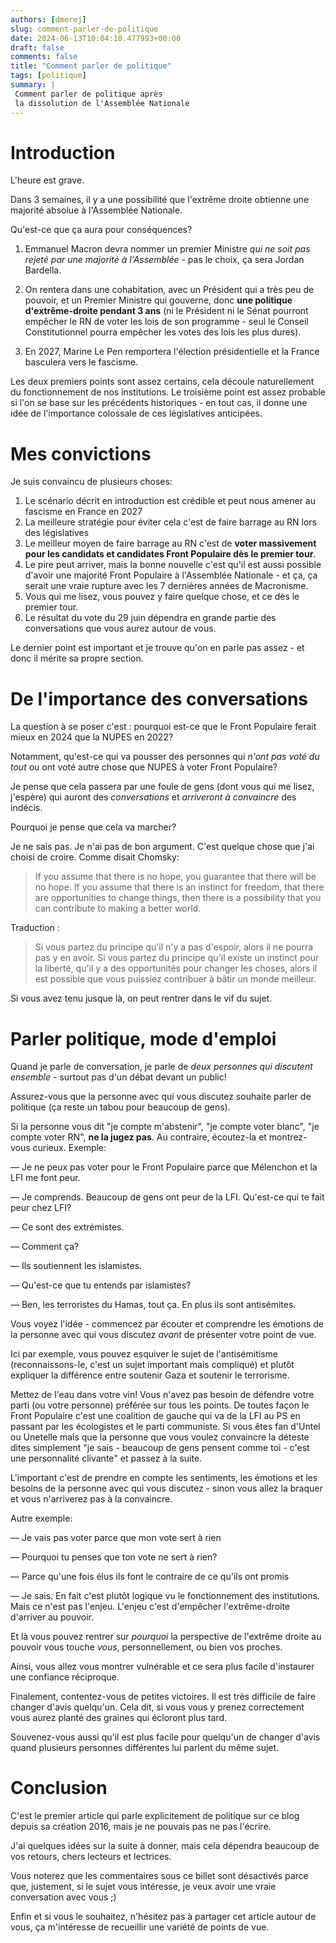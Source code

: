 ```yaml
---
authors: [dmerej]
slug: comment-parler-de-politique
date: 2024-06-13T10:04:10.477993+00:00
draft: false
comments: false
title: "Comment parler de politique"
tags: [politique]
summary: |
 Comment parler de politique après
 la dissolution de l'Assemblée Nationale
---
```


# Introduction

L'heure est grave.

Dans 3 semaines, il y a une possibilité que l'extrême droite obtienne une majorité absolue à l'Assemblée Nationale.

Qu'est-ce que ça aura pour conséquences?

1. Emmanuel Macron devra nommer un premier Ministre *qui ne soit pas
   rejeté par une majorité à l'Assemblée* - pas le choix, ça sera Jordan Bardella.

2. On rentera dans une cohabitation, avec un Président qui a très peu de
   pouvoir, et un Premier Ministre qui gouverne, donc **une politique d'extrême-droite pendant 3 ans**
   (ni le Président ni le Sénat pourront empêcher le RN de voter les lois de son programme - seul le
   Conseil Constitutionnel pourra empêcher les votes des lois les plus dures).

3. En 2027, Marine Le Pen remportera l'élection présidentielle et la France basculera vers le fascisme.

Les deux premiers points sont assez certains, cela découle naturellement du
fonctionnement de nos institutions. Le troisième point est assez probable si
l'on se base sur les précédents historiques - en tout cas, il donne une
idée de l'importance colossale de ces législatives anticipées.

# Mes convictions

Je suis convaincu de plusieurs choses:

1. Le scénario décrit en introduction est crédible et peut nous amener au fascisme en
   France en 2027
2. La meilleure stratégie pour éviter cela c'est de faire barrage au RN lors des
   législatives
3. Le meilleur moyen de faire barrage au RN c'est de **voter massivement
   pour les candidats et candidates Front Populaire dès le premier tour**.
4. Le pire peut arriver, mais la bonne nouvelle c'est qu'il est aussi
   possible d'avoir une majorité Front Populaire à l'Assemblée
   Nationale - et ça, ça serait une vraie rupture avec les 7 dernières années de Macronisme.
5. Vous qui me lisez, vous pouvez y faire quelque chose, et ce dès le premier tour.
6. Le résultat du vote du 29 juin dépendra en grande partie des
conversations que vous aurez autour de vous.

Le dernier point est important et je trouve qu'on en parle pas assez -
et donc il mérite sa propre section.

# De l'importance des conversations

La question à se poser c'est : pourquoi est-ce que le Front Populaire ferait mieux en 2024 que la NUPES
en 2022?

Notamment, qu'est-ce qui va pousser des personnes qui *n'ont pas voté du
tout* ou ont voté autre chose que NUPES à voter Front Populaire?

Je pense que cela passera par une foule de gens (dont vous qui me lisez, j'espère)
qui auront des *conversations* et *arriveront à convaincre* des indécis.

Pourquoi je pense que cela va marcher?

Je ne sais pas. Je n'ai pas de bon argument. C'est quelque chose que
j'ai choisi de croire. Comme disait Chomsky:

> If you assume that there is no hope, you guarantee that there will be no
> hope. If you assume that there is an instinct for freedom, that there
> are opportunities to change things, then there is a possibility that you
> can contribute to making a better world.

Traduction :

> Si vous partez du principe qu'il n'y a pas d'espoir, alors il ne pourra pas y en avoir.
> Si vous partez du principe qu'il existe un instinct pour la liberté, qu'il y a des opportunités
> pour changer les choses, alors il est possible que vous puissiez contribuer à bâtir un monde meilleur.

Si vous avez tenu jusque là, on peut rentrer dans le vif du sujet.

# Parler politique, mode d'emploi

Quand je parle de conversation, je parle de *deux personnes qui
discutent ensemble* - surtout pas d'un débat devant un public!


Assurez-vous que la personne avec qui vous discutez souhaite parler de
politique (ça reste un tabou pour beaucoup de gens).

Si la personne vous dit "je compte m'abstenir", "je compte voter
blanc", "je compte voter RN", **ne la jugez pas**. Au contraire,
écoutez-la et montrez-vous curieux. Exemple:


&mdash; Je ne peux pas voter pour le Front Populaire parce que Mélenchon et la LFI me font peur.

&mdash; Je comprends. Beaucoup de gens ont peur de la LFI.  Qu'est-ce qui te fait peur chez LFI?

&mdash; Ce sont des extrémistes.

&mdash; Comment ça?

&mdash; Ils soutiennent les islamistes.

&mdash; Qu'est-ce que tu entends par islamistes?

&mdash; Ben, les terroristes du Hamas, tout ça. En plus ils sont antisémites.

Vous voyez l'idée - commencez par écouter et comprendre les émotions de
la personne avec qui vous discutez *avant* de présenter votre point de
vue.

Ici par exemple, vous pouvez esquiver le sujet de l'antisémitisme
(reconnaissons-le, c'est un sujet important mais compliqué) et plutôt
expliquer la différence entre soutenir Gaza et soutenir le terrorisme.


Mettez de l'eau dans votre vin! Vous n'avez pas besoin de défendre votre
parti (ou votre personne) préférée sur tous les points. De toutes façon
le Front Populaire c'est une coalition de gauche qui va de la LFI au PS
en passant par les écologistes et le parti communiste. Si vous êtes fan
d'Untel ou Unetelle mais que la personne que vous voulez convaincre la
déteste dites simplement "je sais - beaucoup de gens pensent comme toi -
c'est une personnalité clivante" et passez à la suite.

L'important c'est de prendre en compte les sentiments, les émotions et
les besoins de la personne avec qui vous discutez - sinon vous allez la
braquer et vous n'arriverez pas à la convaincre.

Autre exemple:

&mdash; Je vais pas voter parce que mon vote sert à rien

&mdash;  Pourquoi tu penses que ton vote ne sert à rien?

&mdash; Parce qu'une fois élus ils font le contraire de ce qu'ils ont promis

&mdash; Je sais. En fait c'est plutôt logique vu le fonctionnement des
institutions. Mais ce n'est pas l'enjeu. L'enjeu c'est d'empêcher
l'extrême-droite d'arriver au pouvoir.

Et là vous pouvez rentrer sur *pourquoi* la perspective de l'extrême droite
au pouvoir vous touche *vous*, personnellement, ou bien vos proches.

Ainsi, vous allez vous montrer vulnérable et ce sera plus facile d'instaurer
une confiance réciproque.

Finalement, contentez-vous de petites victoires.  Il est très difficile de faire
changer d'avis quelqu'un. Cela dit, si vous vous y prenez correctement vous
aurez planté des graines qui écloront plus tard.

Souvenez-vous aussi qu'il est plus facile pour quelqu'un de changer
d'avis quand plusieurs personnes différentes lui parlent du même
sujet.


# Conclusion

C'est le premier article qui parle explicitement de politique sur ce blog
depuis sa création 2016, mais je ne pouvais pas ne pas l'écrire.

J'ai quelques idées sur la suite à donner, mais cela dépendra beaucoup
de vos retours, chers lecteurs et lectrices.

Vous noterez que les commentaires sous ce billet sont désactivés parce
que, justement, si le sujet vous intéresse, je veux avoir une vraie
conversation avec vous ;)

Enfin et si vous le souhaitez, n'hésitez pas à partager cet article
autour de vous, ça m'intéresse de recueillir une variété de points de
vue.
